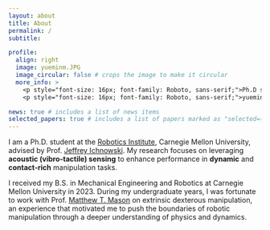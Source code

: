 ```yaml
---
layout: about
title: About
permalink: /
subtitle:

profile:
  align: right
  image: yueminm.JPG
  image_circular: false # crops the image to make it circular
  more_info: >
    <p style="font-size: 16px; font-family: Roboto, sans-serif;">Ph.D student @ <a href='https://www.ri.cmu.edu/'>CMU RI</a></p>
    <p style="font-size: 16px; font-family: Roboto, sans-serif;">yueminm [at] andrew [dot] cmu [dot] edu</p>

news: true # includes a list of news items
selected_papers: true # includes a list of papers marked as "selected={true}"
---
```


I am a Ph.D. student at the <a href="https://www.ri.cmu.edu/">Robotics Institute</a>, Carnegie Mellon University, advised by Prof. <a href="https://ichnow.ski/">Jeffrey Ichnowski</a>. My research focuses on leveraging **acoustic (vibro-tactile) sensing** to enhance performance in **dynamic** and **contact-rich** manipulation tasks.

I received my B.S. in Mechanical Engineering and Robotics at Carnegie Mellon University in 2023. During my undergraduate years, I was fortunate to work with Prof. <a href="https://mtmason.com/">Matthew T. Mason</a> on extrinsic dexterous manipulation, an experience that motivated me to push the boundaries of robotic manipulation through a deeper understanding of physics and dynamics.
